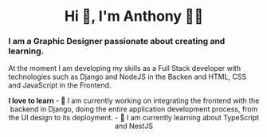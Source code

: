 <h1 align='center'> Hi 👋, I'm Anthony 👩‍💻 </h1>
<h3>I am a <b>Graphic Designer</b> passionate about creating and learning.</h3>

<p>
At the moment I am developing my skills as a Full Stack developer with technologies such as Django and NodeJS in the Backen and HTML, CSS and JavaScript in the Frontend.
</p>
<p align='center'><b>I love to learn</b></p<
<p>
- 🔭 I am currently working on integrating the frontend with the backend in Django, doing the entire application development process, from the UI design to its deployment.
- 🌱 I am currently learning about TypeScript and NestJS
</p>
<!--
**TonyLuque/TonyLuque** is a ✨ _special_ ✨ repository because its `README.md` (this file) appears on your GitHub profile.

Here are some ideas to get you started:

- 🔭 I’m currently working on ...
- 🌱 I’m currently learning ...
- 👯 I’m looking to collaborate on ...
- 🤔 I’m looking for help with ...
- 💬 Ask me about ...
- 📫 How to reach me: ...
- 😄 Pronouns: ...
- ⚡ Fun fact: ...
-->
